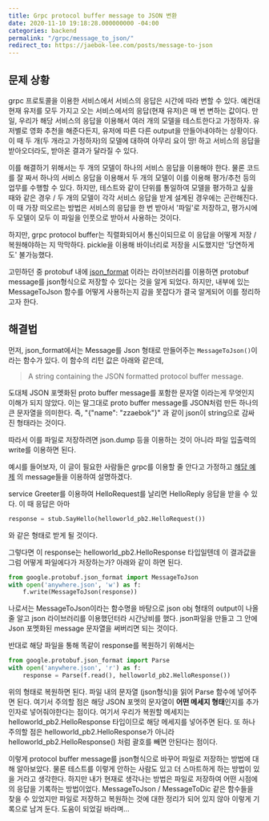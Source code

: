 ```yaml
---
title: Grpc protocol buffer message to JSON 변환
date: 2020-11-10 19:18:28.000000000 -04:00
categories: backend
permalink: "/grpc/message_to_json/"
redirect_to: https://jaebok-lee.com/posts/message-to-json
---
```


<script type="text/x-mathjax-config">
MathJax.Hub.Config({
    displayAlign: "left"
});
</script>

## 문제 상황 ##
grpc 프로토콜을 이용한 서비스에서 서비스의 응답은 시간에 따라 변할 수 있다.
예컨대 현재 유저를 모두 가지고 오는 서비스에서의 응답(현재 유저)은 매 번 변하는 값이다.
만일, 우리가 해당 서비스의 응답을 이용해서 여러 개의 모델을 테스트한다고 가정하자.
유저별로 영화 추천을 해준다든지, 유저에 따른 다른 output을 만들어내야하는 상황이다.
이 때 두 개(두 개라고 가정하자)의 모델에 대하여 아무리 요이 땅! 하고 서비스의 응답을 받아오더라도, 받아온 결과가 달라질 수 있다.

이를 해결하기 위해서는 두 개의 모델이 하나의 서비스 응답을 이용해야 한다.
물론 코드를 잘 짜서 하나의 서비스 응답을 이용해서 두 개의 모델이 이를 이용해 평가/추천 등의 업무를 수행할 수 있다.
하지만, 테스트와 같이 단위를 통일하여 모델을 평가하고 싶을 때와 같은 경우 / 두 개의 모델이 각각 서비스 응답을 받게 설계된 경우에는 곤란해진다.
이 때 가장 떠오르는 방법은 서비스의 응답을 한 번 받아서 '파일'로 저장하고, 평가시에 두 모델이 모두 이 파일을 인풋으로 받아서 사용하는 것이다.

하지만, grpc protocol buffer는 직렬화되어서 통신이되므로 이 응답을 어떻게 저장 / 복원해야하는 지 막막하다.
pickle을 이용해 바이너리로 저장을 시도했지만 '당연하게도' 불가능했다.

고민하던 중 protobuf 내에 [json_format](https://googleapis.dev/python/protobuf/latest/google/protobuf/json_format.html) 이라는 라이브러리를 이용하면 protobuf message를 json형식으로 저장할 수 있다는 것을 알게 되었다.
하지만, 내부에 있는 MessageToJson 함수를 어떻게 사용하는지 감을 못잡다가 결국 알게되어 이를 정리하고자 한다.

## 해결법 ##
먼저, json_format에서는 Message를 Json 형태로 만들어주는 `MessageToJson()`이라는 함수가 있다.
이 함수의 리턴 값은 아래와 같은데,
> A string containing the JSON formatted protocol buffer message.

도대체 JSON 포멧화된 proto buffer message를 포함한 문자열 이라는게 무엇인지 이해가 되지 않았다.
이는 말그대로 proto buffer message를 JSON처럼 만든 하나의 큰 문자열을 의미한다.
즉, "{"name": "zzaebok"}" 과 같이 json이 string으로 감싸진 형태라는 것이다.

따라서 이를 파일로 저장하려면 json.dump 등을 이용하는 것이 아니라 파일 입출력의 write를 이용하면 된다.

예시를 들어보자, 이 글이 필요한 사람들은 grpc를 이용할 줄 안다고 가정하고 [해당 예제](https://grpc.io/docs/languages/python/quickstart/) 의 message들을 이용하여 설명하겠다.

service Greeter를 이용하여 HelloRequest를 날리면 HelloReply 응답을 받을 수 있다.
이 때 응답은 아마
```python
response = stub.SayHello(helloworld_pb2.HelloRequest())
```
와 같은 형태로 받게 될 것이다.

그렇다면 이 response는 helloworld_pb2.HelloResponse 타입일텐데 이 결과값을 그럼 어떻게 파일에다가 저장하는가?
아래와 같이 하면 된다.

```python
from google.protobuf.json_format import MessageToJson
with open('anywhere.json', 'w') as f:
    f.write(MessageToJson(response))
```
나로서는 MessageToJson이라는 함수명을 바탕으로 json obj 형태의 output이 나올 줄 알고 json 라이브러리를 이용했던터라 시간낭비를 했다.
json파일을 만들고 그 안에 Json 포멧화된 message 문자열을 써버리면 되는 것이다.

반대로 해당 파일을 통해 똑같이 response를 복원하기 위해서는 
```python
from google.protobuf.json_format import Parse
with open('anywhere.json', 'r') as f:
    response = Parse(f.read(), helloworld_pb2.HelloResponse())
```
위의 형태로 복원하면 된다.
파일 내의 문자열 (json형식)을 읽어 Parse 함수에 넣어주면 된다.
여기서 주의할 점은 해당 JSON 포멧의 문자열이 **어떤 메세지 형태**인지를 추가 인자로 넣어줘야한다는 점이다.
여기서 우리가 복원할 메세지는 helloworld_pb2.HelloResponse 타입이므로 해당 메세지를 넣어주면 된다.
또 하나 주의할 점은 helloworld_pb2.HelloResponse가 아니라 helloworld_pb2.HelloResponse() 처럼 괄호를 빼면 안된다는 점이다.

이렇게 protocol buffer message를 json형식으로 바꾸어 파일로 저장하는 방법에 대해 알아보았다.
물론 테스트를 이렇게 안하는 사람도 있고 더 스마트하게 하는 방법이 있을 거라고 생각한다.
하지만 내가 현재로 생각나는 방법은 파일로 저장하여 어떤 시점에의 응답을 기록하는 방법이었다.
MessageToJson / MessageToDic 같은 함수들을 찾을 수 있었지만 파일로 저장하고 복원하는 것에 대한 정리가 되어 있지 않아 이렇게 기록으로 남겨 둔다.
도움이 되었길 바라며...
